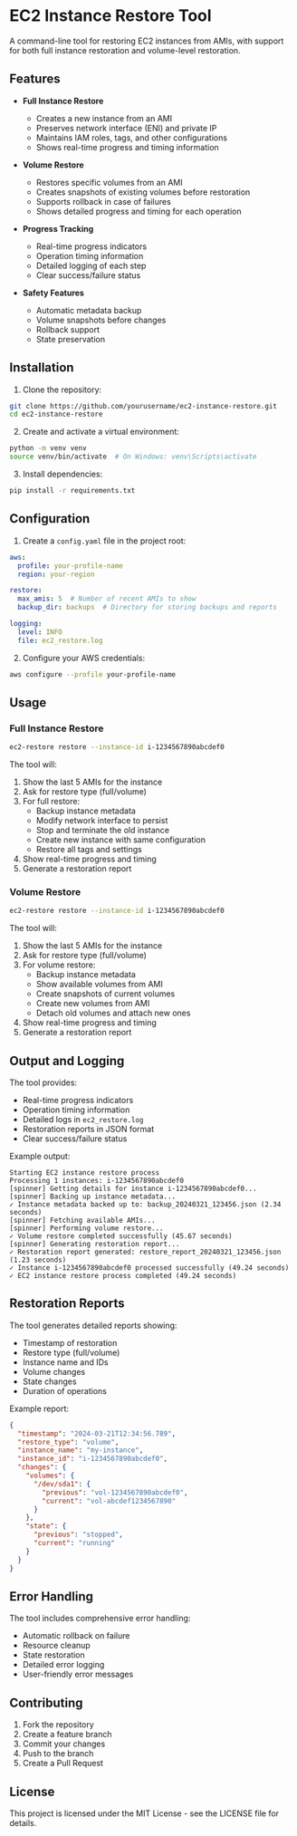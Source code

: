 # EC2 Instance Restore Tool

A command-line tool for restoring EC2 instances from AMIs, with support for both full instance restoration and volume-level restoration.

## Features

- **Full Instance Restore**
  - Creates a new instance from an AMI
  - Preserves network interface (ENI) and private IP
  - Maintains IAM roles, tags, and other configurations
  - Shows real-time progress and timing information

- **Volume Restore**
  - Restores specific volumes from an AMI
  - Creates snapshots of existing volumes before restoration
  - Supports rollback in case of failures
  - Shows detailed progress and timing for each operation

- **Progress Tracking**
  - Real-time progress indicators
  - Operation timing information
  - Detailed logging of each step
  - Clear success/failure status

- **Safety Features**
  - Automatic metadata backup
  - Volume snapshots before changes
  - Rollback support
  - State preservation

## Installation

1. Clone the repository:
```bash
git clone https://github.com/yourusername/ec2-instance-restore.git
cd ec2-instance-restore
```

2. Create and activate a virtual environment:
```bash
python -m venv venv
source venv/bin/activate  # On Windows: venv\Scripts\activate
```

3. Install dependencies:
```bash
pip install -r requirements.txt
```

## Configuration

1. Create a `config.yaml` file in the project root:
```yaml
aws:
  profile: your-profile-name
  region: your-region

restore:
  max_amis: 5  # Number of recent AMIs to show
  backup_dir: backups  # Directory for storing backups and reports

logging:
  level: INFO
  file: ec2_restore.log
```

2. Configure your AWS credentials:
```bash
aws configure --profile your-profile-name
```

## Usage

### Full Instance Restore

```bash
ec2-restore restore --instance-id i-1234567890abcdef0
```

The tool will:
1. Show the last 5 AMIs for the instance
2. Ask for restore type (full/volume)
3. For full restore:
   - Backup instance metadata
   - Modify network interface to persist
   - Stop and terminate the old instance
   - Create new instance with same configuration
   - Restore all tags and settings
4. Show real-time progress and timing
5. Generate a restoration report

### Volume Restore

```bash
ec2-restore restore --instance-id i-1234567890abcdef0
```

The tool will:
1. Show the last 5 AMIs for the instance
2. Ask for restore type (full/volume)
3. For volume restore:
   - Backup instance metadata
   - Show available volumes from AMI
   - Create snapshots of current volumes
   - Create new volumes from AMI
   - Detach old volumes and attach new ones
4. Show real-time progress and timing
5. Generate a restoration report

## Output and Logging

The tool provides:
- Real-time progress indicators
- Operation timing information
- Detailed logs in `ec2_restore.log`
- Restoration reports in JSON format
- Clear success/failure status

Example output:
```
Starting EC2 instance restore process
Processing 1 instances: i-1234567890abcdef0
[spinner] Getting details for instance i-1234567890abcdef0...
[spinner] Backing up instance metadata...
✓ Instance metadata backed up to: backup_20240321_123456.json (2.34 seconds)
[spinner] Fetching available AMIs...
[spinner] Performing volume restore...
✓ Volume restore completed successfully (45.67 seconds)
[spinner] Generating restoration report...
✓ Restoration report generated: restore_report_20240321_123456.json (1.23 seconds)
✓ Instance i-1234567890abcdef0 processed successfully (49.24 seconds)
✓ EC2 instance restore process completed (49.24 seconds)
```

## Restoration Reports

The tool generates detailed reports showing:
- Timestamp of restoration
- Restore type (full/volume)
- Instance name and IDs
- Volume changes
- State changes
- Duration of operations

Example report:
```json
{
  "timestamp": "2024-03-21T12:34:56.789",
  "restore_type": "volume",
  "instance_name": "my-instance",
  "instance_id": "i-1234567890abcdef0",
  "changes": {
    "volumes": {
      "/dev/sda1": {
        "previous": "vol-1234567890abcdef0",
        "current": "vol-abcdef1234567890"
      }
    },
    "state": {
      "previous": "stopped",
      "current": "running"
    }
  }
}
```

## Error Handling

The tool includes comprehensive error handling:
- Automatic rollback on failure
- Resource cleanup
- State restoration
- Detailed error logging
- User-friendly error messages

## Contributing

1. Fork the repository
2. Create a feature branch
3. Commit your changes
4. Push to the branch
5. Create a Pull Request

## License

This project is licensed under the MIT License - see the LICENSE file for details. 